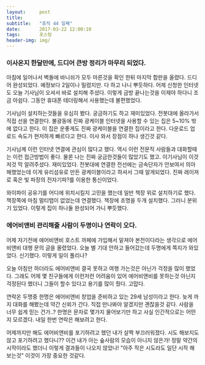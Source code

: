 ```yaml
---          
layout:	    post          
title: 	    
subtitle:   "휴직 44 일째"          
date:       2017-03-22 12:00:10   
tags:       포스팅          
header-img: img/
---          
```


### 이사온지 한달만에, 드디어 큰방 정리가 마무리 되었다.
아침에 일어나서 벽돌에 바니쉬가 모두 마른것을 확인 한뒤 마지막 합판을 올렸다. 드디어 완성되었다. 예정보다 2일이나 밀렸지만. 다 하고 나니 뿌듯하다. 어제 신청한 인터넷도 오늘 기사님이 오셔서 바로 설치해 주셨다. 이렇게 금방 끝나는것을 이제야 하다니 조금 아쉽다. 그동안 휴대폰 테더링해서 사용했는데 불편했었다.

기사님이 설치하는것들을 유심히 봤다. 궁금하기도 하고 재미있었다. 전봇대에 올라가서 직접 선을 연결한다. 불광동에 진짜 광케이블 인터넷을 사용할 수 있는 집은 5~10% 밖에 없다고 한다. 이 집은 운좋게도 진짜 광케이블을 연결한 집이라고 한다. 다운로드 업로드 속도가 현저하게 빠르다고 한다. 이사 와서 장점이 하나 생긴것 같다.

기사님께 이런 인터넷 연결에 관심이 많다고 했다. 역시 이런 전문직 사람들과 대화할때는 이런 접근방법이 좋다. 물론 나는 진짜 궁금한것들이 많았기도 했고. 이기사님이 이것저것 막 알려주셨다. 재미있었다. 전봇대에 연결한 전선에는 금속단자가 안보여서 의아해했었는데 이게 유리섬유로 만든 광케이블이라고 하셔서 그때 알게되었다. 진짜 레이져로 혹은 빛 파장의 전자기파?를 이용한 통신이었다.

와이파이 공유기를 어디에 위치시킬지 고민을 했는데 일반 책장 위로 설치하기로 했다. 책장쪽에 마침 멀티탭이 없었는데 연결했다. 책장에 조명을 두개 설치했다. 그러니 분위기 있었다. 이렇게 집이 하나둘 완성되어 가니 뿌듯했다.


### 에어비앤비 관리해줄 사람이 두명이나 연락이 오다.
어제 자기전에 에어비앤비 호스트 까페에 가입해서 밑져야 본전이다라는 생각으로 에어비앤비 대행 문의 글을 올렸었다. 오늘 별 기대 안하고 들어갔는데 두명에게 쪽지가 와있었다. 신기했다. 이렇게 일이 풀리나?

오늘 아침만 하더라도 에어비앤비 결국 못하고 여행 가는것은 아닌가 걱정을 많이 했었다. 그래도 어제 몇 친구들에게 이런저런 어려움이 있어 에어비앤비를 못하는것 아닌지 걱정된다 했더니 그들이 할수 있다고 용기를 많이 줬다. 고맙다.

연락온 두명중 한명은 에어비앤비 창업을 준비하고 있는 29세 남성이라고 한다. 늦게 까지 대화를 해봤는데 약간 신뢰가 간다. 직접 만나봐야 알겠지만 괜찮을것 같다. 사람을 너무 쉽게 믿는 건가..? 한명은 문자로 몇가지 물어보기만 하고 사실 인간적으로는 어떤지 모르겠다. 내일 한번 연락은 해보려고 한다.

어제까지만 해도 에어비앤비를 포기하려고 했던 내가 살짝 부끄러워졌다. 시도 해보지도 않고 포기하려고 했다니?? 이건 내가 아는 숲사람의 모습이 아니지 않은가! 정말 약간의 시작이라도 했더니 이렇게 결과들이 나오지 않았나! "아주 작은 시도라도 일단 시작 해보는것" 이것이 가장 중요한 것같다. 
